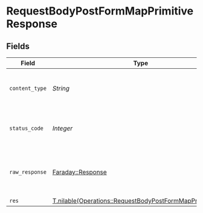 # RequestBodyPostFormMapPrimitiveResponse


## Fields

| Field                                                                                                                      | Type                                                                                                                       | Required                                                                                                                   | Description                                                                                                                |
| -------------------------------------------------------------------------------------------------------------------------- | -------------------------------------------------------------------------------------------------------------------------- | -------------------------------------------------------------------------------------------------------------------------- | -------------------------------------------------------------------------------------------------------------------------- |
| `content_type`                                                                                                             | *String*                                                                                                                   | :heavy_check_mark:                                                                                                         | HTTP response content type for this operation                                                                              |
| `status_code`                                                                                                              | *Integer*                                                                                                                  | :heavy_check_mark:                                                                                                         | HTTP response status code for this operation                                                                               |
| `raw_response`                                                                                                             | [Faraday::Response](https://www.rubydoc.info/gems/faraday/Faraday/Response)                                                | :heavy_minus_sign:                                                                                                         | Raw HTTP response; suitable for custom response parsing                                                                    |
| `res`                                                                                                                      | [T.nilable(Operations::RequestBodyPostFormMapPrimitiveRes)](../../models/operations/requestbodypostformmapprimitiveres.md) | :heavy_minus_sign:                                                                                                         | OK                                                                                                                         |